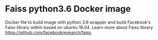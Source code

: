 # Faiss python3.6 Docker image
 Docker file to build image with python 3.6 wrapper and build Facebook's Faiss library within based on ubuntu 16.04. Learn more about Faiss library https://github.com/facebookresearch/faiss
